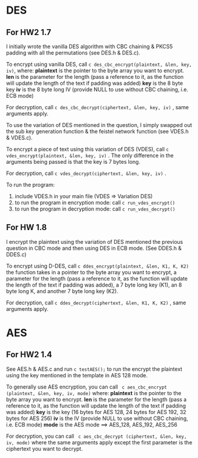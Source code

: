 # DES

## For HW2 1.7
I initially wrote the vanilla DES algorithm with CBC chaining & PKCS5 padding with all the permutations (see DES.h & DES.c). 

To encrypt using vanilla DES, call ``` c des_cbc_encrypt(plaintext, &len, key,  iv) ```, where: 
**plaintext** is the pointer to the byte array you want to encrypt.
**len** is the parameter for the length (pass a reference to it, as the function will update the length of the text if padding was added)
**key** is the 8 byte key
**iv** is the 8 byte long IV (provide NULL to use without CBC chaining, i.e. ECB mode)

For decryption, call ``` c des_cbc_decrypt(ciphertext, &len, key, iv) ``` , same arguments apply.

To use the variation of DES mentioned in the question, I simply swapped out the sub key generation function & the feistel network function (see VDES.h & VDES.c).

To encrypt a piece of text using this variation of DES (VDES), call ``` c vdes_encrypt(plaintext, &len, key, iv) ``` . The only difference in the arguments being passed is that the key is 7 bytes long.  

For decryption, call ``` c vdes_decrypt(ciphertext, &len, key, iv) ``` .


To run the program:

1. include VDES.h in your main file (VDES => Variation DES)
2. to run the program in encryption mode: call ``` c run_vdes_encrypt() ```
3. to run the program in decryption mode: call ``` c run_vdes_decrypt() ```

## For HW 1.8

I encrypt the plaintext using the variation of DES mentioned the previous question in CBC mode and then using DES in ECB mode. (See DDES.h & DDES.c)

To encrypt using D-DES, call ``` c ddes_encrypt(plaintext, &len, K1, K, K2) ``` the function takes in a pointer to the byte array you want to encrypt, a parameter for the length (pass a reference to it, as the function will update the length of the text if padding was added), a 7 byte long key (K1), an 8 byte long K, and another 7 byte long key (K2). 

For decryption, call ``` c ddes_decrypt(ciphertext, &len, K1, K, K2) ``` , same arguments apply.

# AES

## For HW2 1.4
See AES.h & AES.c and run  ``` c testAES(); ``` to run the encrypt the plaintext using the key mentioned in the template in AES 128 mode.

To generally use AES encryption, you can call ``` c aes_cbc_encrypt (plaintext, &len, key, iv, mode)``` where:
**plaintext** is the pointer to the byte array you want to encrypt.
**len** is the parameter for the length (pass a reference to it, as the function will update the length of the text if padding was added)
**key** is the  key (16 bytes for AES 128, 24 bytes for AES 192, 32 bytes for AES 256)
**iv** is the IV (provide NULL to use without CBC chaining, i.e. ECB mode)
**mode** is the AES mode ==> AES_128, AES_192, AES_256

For decryption, you can call ``` c aes_cbc_decrypt (ciphertext, &len, key, iv, mode)``` where the same arguments apply except the first parameter is the ciphertext you want to decrypt.

